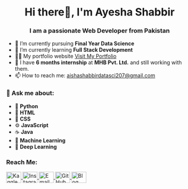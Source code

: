 <h1 align="center">Hi there👋, I'm Ayesha Shabbir </h1>
<h3 align="center">I am a passionate Web Developer from Pakistan</h3>



- 🔭 I’m currently pursuing **Final Year Data Science**  
- 🌱 I’m currently learning **Full Stack Development**  
- 👨‍💻 My portfolio website [Visit My Portfolio](https://example.com)  
- 💼 I have **6 months internship** at **MHB Pvt. Ltd.** and still working with them.  
- 📫 How to reach me: <a href="mailto:aishashabbirdatasci207@gmail.com">aishashabbirdatasci207@gmail.com</a>  

<h3>💬 Ask me about:</h3>
<ul>
  <li>🐍 <strong>Python</strong></li>
  <li>🎨 <strong>HTML</strong></li>
  <li>🎨 <strong>CSS</strong></li>
  <li>⚙️ <strong>JavaScript</strong></li>
  <li>☕ <strong>Java</strong></li>
  <li>🤖 <strong>Machine Learning</strong></li>
  <li>🧠 <strong>Deep Learning</strong></li>
</ul>

<h3 align="left">Reach Me:</h3>
<p align="left">
  <!-- Kaggle -->
  <a href="https://www.kaggle.com/aishashabbir" target="blank">
    <img align="center" src="https://www.kaggle.com/static/images/site-logo.png" alt="Kaggle" height="30" width="40" />
  </a>
  <!-- Instagram -->
  <a href="https://instagram.com/ayesha_shabbir4" target="blank">
    <img align="center" src="https://raw.githubusercontent.com/rahuldkjain/github-profile-readme-generator/master/src/images/icons/Social/instagram.svg" alt="Instagram" height="30" width="40" />
  </a>
  <!-- Email -->
  <a href="mailto:aishashabbirdatasci207@gmail.com" target="blank">
    <img align="center" src="https://cdn-icons-png.flaticon.com/512/732/732200.png" alt="Email" height="30" width="40" />
  </a>
  <!-- GitHub -->
  <a href="https://github.com/Ayeshashabbir01" target="blank">
    <img align="center" src="https://raw.githubusercontent.com/rahuldkjain/github-profile-readme-generator/master/src/images/icons/Social/github.svg" alt="GitHub" height="30" width="40" />
  </a>
  <!-- Blog -->
  <a href="https://yourblog.com" target="blank">
    <img align="center" src="https://upload.wikimedia.org/wikipedia/commons/thumb/7/76/Blogger_icon.svg/2048px-Blogger_icon.svg.png" alt="Blog" height="30" width="40" />
  </a>
</p>
